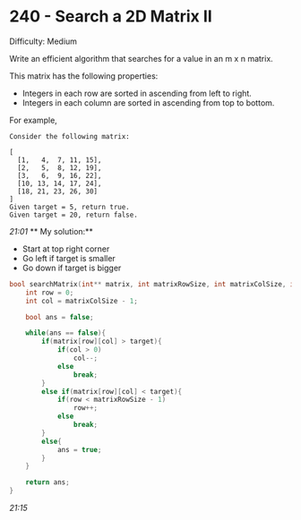 # 240 - Search a 2D Matrix II 

Difficulty: Medium  

Write an efficient algorithm that searches for a value in an m x n matrix. 

This matrix has the following properties:
- Integers in each row are sorted in ascending from left to right.
- Integers in each column are sorted in ascending from top to bottom.

For example,
````
Consider the following matrix:

[
  [1,   4,  7, 11, 15],
  [2,   5,  8, 12, 19],
  [3,   6,  9, 16, 22],
  [10, 13, 14, 17, 24],
  [18, 21, 23, 26, 30]
]
Given target = 5, return true.
Given target = 20, return false.
````
*21:01*
** My solution:**
- Start at top right corner
- Go left if target is smaller
- Go down if target is bigger

````c
bool searchMatrix(int** matrix, int matrixRowSize, int matrixColSize, int target) {
    int row = 0;
    int col = matrixColSize - 1;

    bool ans = false;

    while(ans == false){
        if(matrix[row][col] > target){
            if(col > 0)
                col--;
            else
                break;
        }
        else if(matrix[row][col] < target){
            if(row < matrixRowSize - 1)
                row++;
            else
                break;
        }
        else{
            ans = true;
        }
    }

    return ans;
}
````

*21:15*